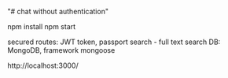 "# chat without authentication"

npm install npm start

secured routes: JWT token, passport search - full text search DB: MongoDB, framework mongoose

http://localhost:3000/
